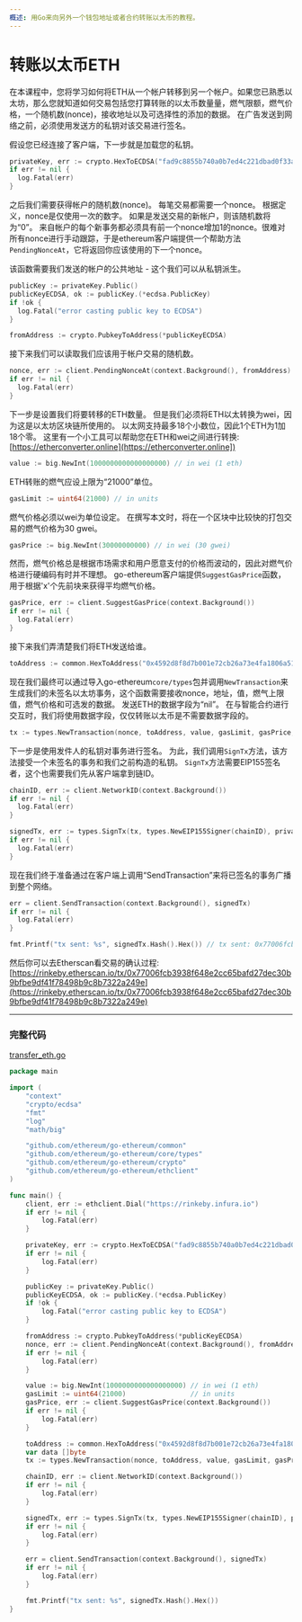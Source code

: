 ```yaml
---
概述: 用Go来向另外一个钱包地址或者合约转账以太币的教程。
---
```


# 转账以太币ETH

在本课程中，您将学习如何将ETH从一个帐户转移到另一个帐户。如果您已熟悉以太坊，那么您就知道如何交易包括您打算转账的以太币数量量，燃气限额，燃气价格，一个随机数(nonce)，接收地址以及可选择性的添加的数据。 在广告发送到网络之前，必须使用发送方的私钥对该交易进行签名。

假设您已经连接了客户端，下一步就是加载您的私钥。

```go
privateKey, err := crypto.HexToECDSA("fad9c8855b740a0b7ed4c221dbad0f33a83a49cad6b3fe8d5817ac83d38b6a19")
if err != nil {
  log.Fatal(err)
}
```

之后我们需要获得帐户的随机数(nonce)。 每笔交易都需要一个nonce。 根据定义，nonce是仅使用一次的数字。 如果是发送交易的新帐户，则该随机数将为“0”。 来自帐户的每个新事务都必须具有前一个nonce增加1的nonce。很难对所有nonce进行手动跟踪，于是ethereum客户端提供一个帮助方法`PendingNonceAt`，它将返回你应该使用的下一个nonce。

该函数需要我们发送的帐户的公共地址 - 这个我们可以从私钥派生。


```go
publicKey := privateKey.Public()
publicKeyECDSA, ok := publicKey.(*ecdsa.PublicKey)
if !ok {
  log.Fatal("error casting public key to ECDSA")
}

fromAddress := crypto.PubkeyToAddress(*publicKeyECDSA)
```

接下来我们可以读取我们应该用于帐户交易的随机数。

```go
nonce, err := client.PendingNonceAt(context.Background(), fromAddress)
if err != nil {
  log.Fatal(err)
}
```

下一步是设置我们将要转移的ETH数量。 但是我们必须将ETH以太转换为wei，因为这是以太坊区块链所使用的。 以太网支持最多18个小数位，因此1个ETH为1加18个零。 这里有一个小工具可以帮助您在ETH和wei之间进行转换: [https://etherconverter.online](https://etherconverter.online])

```go
value := big.NewInt(1000000000000000000) // in wei (1 eth)
```

ETH转账的燃气应设上限为“21000”单位。

```go
gasLimit := uint64(21000) // in units
```

燃气价格必须以wei为单位设定。 在撰写本文时，将在一个区块中比较快的打包交易的燃气价格为30 gwei。

```go
gasPrice := big.NewInt(30000000000) // in wei (30 gwei)
```

然而，燃气价格总是根据市场需求和用户愿意支付的价格而波动的，因此对燃气价格进行硬编码有时并不理想。 go-ethereum客户端提供`SuggestGasPrice`函数，用于根据'x'个先前块来获得平均燃气价格。

```go
gasPrice, err := client.SuggestGasPrice(context.Background())
if err != nil {
  log.Fatal(err)
}
```

接下来我们弄清楚我们将ETH发送给谁。

```go
toAddress := common.HexToAddress("0x4592d8f8d7b001e72cb26a73e4fa1806a51ac79d")
```

现在我们最终可以通过导入go-ethereum`core/types`包并调用`NewTransaction`来生成我们的未签名以太坊事务，这个函数需要接收nonce，地址，值，燃气上限值，燃气价格和可选发的数据。 发送ETH的数据字段为“nil”。 在与智能合约进行交互时，我们将使用数据字段，仅仅转账以太币是不需要数据字段的。

```go
tx := types.NewTransaction(nonce, toAddress, value, gasLimit, gasPrice, nil)
```

下一步是使用发件人的私钥对事务进行签名。 为此，我们调用`SignTx`方法，该方法接受一个未签名的事务和我们之前构造的私钥。 `SignTx`方法需要EIP155签名者，这个也需要我们先从客户端拿到链ID。


```go
chainID, err := client.NetworkID(context.Background())
if err != nil {
  log.Fatal(err)
}

signedTx, err := types.SignTx(tx, types.NewEIP155Signer(chainID), privateKey)
if err != nil {
  log.Fatal(err)
}
```

现在我们终于准备通过在客户端上调用“SendTransaction”来将已签名的事务广播到整个网络。

```go
err = client.SendTransaction(context.Background(), signedTx)
if err != nil {
  log.Fatal(err)
}

fmt.Printf("tx sent: %s", signedTx.Hash().Hex()) // tx sent: 0x77006fcb3938f648e2cc65bafd27dec30b9bfbe9df41f78498b9c8b7322a249e
```

然后你可以去Etherscan看交易的确认过程:  [https://rinkeby.etherscan.io/tx/0x77006fcb3938f648e2cc65bafd27dec30b9bfbe9df41f78498b9c8b7322a249e](https://rinkeby.etherscan.io/tx/0x77006fcb3938f648e2cc65bafd27dec30b9bfbe9df41f78498b9c8b7322a249e)

---

### 完整代码

[transfer_eth.go](https://github.com/miguelmota/ethereum-development-with-go-book/blob/master/code/transfer_eth.go)

```go
package main

import (
	"context"
	"crypto/ecdsa"
	"fmt"
	"log"
	"math/big"

	"github.com/ethereum/go-ethereum/common"
	"github.com/ethereum/go-ethereum/core/types"
	"github.com/ethereum/go-ethereum/crypto"
	"github.com/ethereum/go-ethereum/ethclient"
)

func main() {
	client, err := ethclient.Dial("https://rinkeby.infura.io")
	if err != nil {
		log.Fatal(err)
	}

	privateKey, err := crypto.HexToECDSA("fad9c8855b740a0b7ed4c221dbad0f33a83a49cad6b3fe8d5817ac83d38b6a19")
	if err != nil {
		log.Fatal(err)
	}

	publicKey := privateKey.Public()
	publicKeyECDSA, ok := publicKey.(*ecdsa.PublicKey)
	if !ok {
		log.Fatal("error casting public key to ECDSA")
	}

	fromAddress := crypto.PubkeyToAddress(*publicKeyECDSA)
	nonce, err := client.PendingNonceAt(context.Background(), fromAddress)
	if err != nil {
		log.Fatal(err)
	}

	value := big.NewInt(1000000000000000000) // in wei (1 eth)
	gasLimit := uint64(21000)                // in units
	gasPrice, err := client.SuggestGasPrice(context.Background())
	if err != nil {
		log.Fatal(err)
	}

	toAddress := common.HexToAddress("0x4592d8f8d7b001e72cb26a73e4fa1806a51ac79d")
	var data []byte
	tx := types.NewTransaction(nonce, toAddress, value, gasLimit, gasPrice, data)

	chainID, err := client.NetworkID(context.Background())
	if err != nil {
		log.Fatal(err)
	}

	signedTx, err := types.SignTx(tx, types.NewEIP155Signer(chainID), privateKey)
	if err != nil {
		log.Fatal(err)
	}

	err = client.SendTransaction(context.Background(), signedTx)
	if err != nil {
		log.Fatal(err)
	}

	fmt.Printf("tx sent: %s", signedTx.Hash().Hex())
}
```
